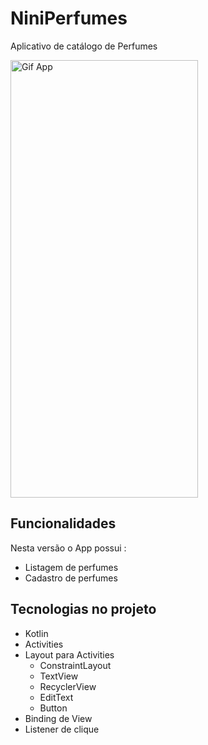 # NiniPerfumes

Aplicativo de catálogo de Perfumes

<img src="https://github.com/belleb23/belleb23/assets/115180927/b27f9bc3-893d-47eb-82be-269544ba72f3" alt="Gif App" width="300" height="700"/>

## Funcionalidades

Nesta versão o App possui :
 
- Listagem de perfumes
- Cadastro de perfumes

## Tecnologias no projeto 

- Kotlin
- Activities
- Layout para Activities
    - ConstraintLayout
    - TextView
    - RecyclerView
    - EditText
    - Button
- Binding de View
- Listener de clique
